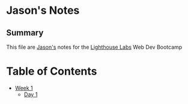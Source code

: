 # Jason's Notes

## Summary
This file are [Jason's](https://github.com/jkadman) notes for the [Lighthouse Labs](https://www.lighthouselabs.ca/) Web Dev Bootcamp

# Table of Contents

* [Week 1](/Week_1)
  * [Day 1](/Week_1/Day_1)
  